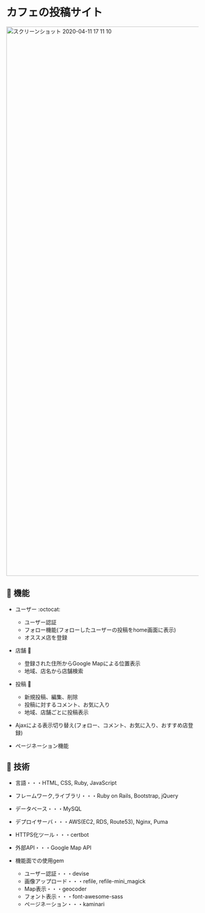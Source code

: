 # カフェの投稿サイト
<img width="1440" alt="スクリーンショット 2020-04-11 17 11 10" src="https://user-images.githubusercontent.com/48595835/79038836-85da7500-7c17-11ea-93f7-b842d416e21b.png">

## :green_book: 機能

* ユーザー :octocat:
  * ユーザー認証
  * フォロー機能(フォローしたユーザーの投稿をhome画面に表示)
  * オススメ店を登録
  
* 店舗 :house_with_garden:
  * 登録された住所からGoogle Mapによる位置表示
  * 地域、店名から店舗検索

* 投稿 :speech_balloon:
  * 新規投稿、編集、削除
  * 投稿に対するコメント、お気に入り
  * 地域、店舗ごとに投稿表示  

* Ajaxによる表示切り替え(フォロー、コメント、お気に入り、おすすめ店登録)
* ページネーション機能

## :wrench: 技術

* 言語・・・HTML, CSS, Ruby, JavaScript

* フレームワーク,ライブラリ・・・Ruby on Rails, Bootstrap, jQuery

* データベース・・・MySQL
  
* デプロイサーバ・・・AWS(EC2, RDS, Route53), Nginx, Puma

* HTTPS化ツール・・・certbot

* 外部API・・・Google Map API

* 機能面での使用gem 
  * ユーザー認証・・・devise
  * 画像アップロード・・・refile, refile-mini_magick
  * Map表示・・・geocoder
  * フォント表示・・・font-awesome-sass
  * ページネーション・・・kaminari
